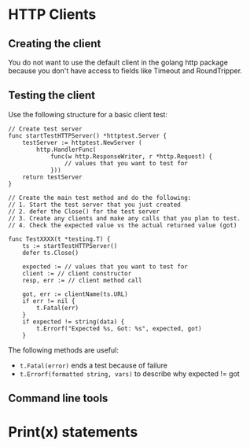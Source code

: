 # HTTP Clients

## Creating the client

You do not want to use the default client in the golang http package because you don't have access to fields like Timeout and RoundTripper.

## Testing the client

Use the following structure for a basic client test:

```golang
// Create test server
func startTestHTTPServer() *httptest.Server {
    testServer := httptest.NewServer (
        http.HandlerFunc(
            func(w http.ResponseWriter, r *http.Request) {
                // values that you want to test for
            }))
    return testServer
}

// Create the main test method and do the following:
// 1. Start the test server that you just created
// 2. defer the Close() for the test server
// 3. Create any clients and make any calls that you plan to test.
// 4. Check the expected value vs the actual returned value (got)

func TestXXXX(t *testing.T) {
    ts := startTestHTTPServer()
    defer ts.Close()

    expected := // values that you want to test for
    client := // client constructor
    resp, err := // client method call

    got, err := clientName(ts.URL)
    if err != nil {
        t.Fatal(err)
    }
    if expected != string(data) {
        t.Errorf("Expected %s, Got: %s", expected, got)
    }

```
The following methods are useful:
- `t.Fatal(error)` ends a test because of failure
- `t.Errorf(formatted string, vars)` to describe why expected != got


## Command line tools

# Print(x) statements